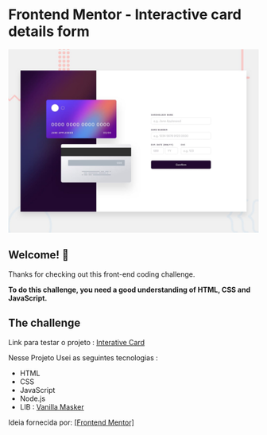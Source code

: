 # Frontend Mentor - Interactive card details form

![Design preview for the Interactive card details form coding challenge](./design/desktop-preview.jpg)

## Welcome! 👋

Thanks for checking out this front-end coding challenge.

**To do this challenge, you need a good understanding of HTML, CSS and JavaScript.**

## The challenge

Link para testar o projeto : <a href="https://interative-card.netlify.app"> Interative Card </a>


Nesse Projeto Usei as seguintes tecnologias :
- HTML
- CSS
- JavaScript
- Node.js
- LIB : <a href="https://github.com/vanilla-masker/vanilla-masker" target="_blank">Vanilla Masker</a>


Ideia fornecida por: <a href="https://www.frontendmentor.io/challenges/interactive-card-details-form-XpS8cKZDWw" target="_blank"> [Frontend Mentor] </a>
